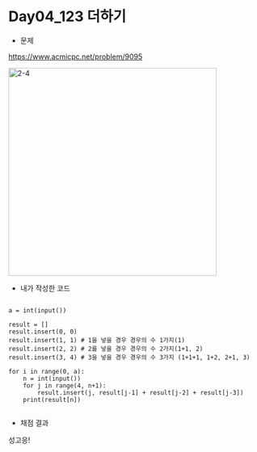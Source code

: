 # **Day04_123 더하기**

* 문제

https://www.acmicpc.net/problem/9095

<img width="412" alt="2-4" src="https://user-images.githubusercontent.com/29175001/51530988-8a363900-1e7f-11e9-8179-634c5f43b1f4.png">

  

* 내가 작성한 코드
```Python3

a = int(input())
 
result = []
result.insert(0, 0) 
result.insert(1, 1) # 1을 넣을 경우 경우의 수 1가지(1)
result.insert(2, 2) # 2를 넣을 경우 경우의 수 2가지(1+1, 2)
result.insert(3, 4) # 3을 넣을 경우 경우의 수 3가지 (1+1+1, 1+2, 2+1, 3)
 
for i in range(0, a):
    n = int(input())
    for j in range(4, n+1):
        result.insert(j, result[j-1] + result[j-2] + result[j-3])
    print(result[n])
        
```


* 채점 결과

성고응!  
  
  


